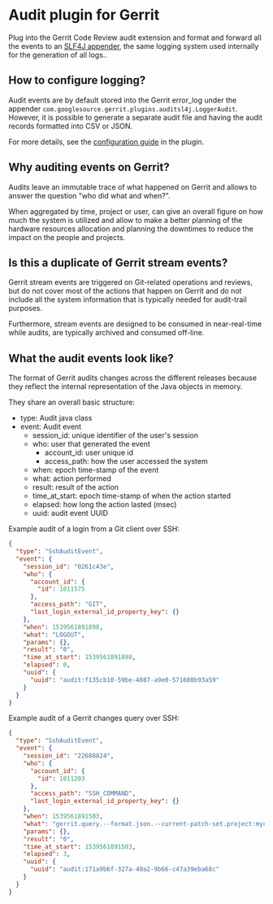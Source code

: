 # Audit plugin for Gerrit

Plug into the Gerrit Code Review audit extension and format and forward all
the events to an [SLF4J appender](https://www.slf4j.org), the same logging
system used internally for the generation of all logs..

## How to configure logging?

Audit events are by default stored into the Gerrit error_log under the appender
`com.googlesource.gerrit.plugins.auditsl4j.LoggerAudit`. However, it is possible
to generate a separate audit file and having the audit records formatted into
CSV or JSON.

For more details, see the [configuration guide](src/main/resources/Documentation/config.md)
in the plugin.

## Why auditing events on Gerrit?

Audits leave an immutable trace of what happened on Gerrit and allows to answer
the question "who did what and when?".

When aggregated by time, project or user, can give an overall figure on how much
the system is utilized and allow to make a better planning of the hardware resources allocation
and planning the downtimes to reduce the impact on the people and projects.

## Is this a duplicate of Gerrit stream events?

Gerrit stream events are triggered on Git-related operations and reviews, but do
not cover most of the actions that happen on Gerrit and do not include all the system
information that is typically needed for audit-trail purposes.

Furthermore, stream events are designed to be consumed in near-real-time while audits,
are typically archived and consumed off-line.

## What the audit events look like?

The format of Gerrit audits changes across the different releases because they reflect
the internal representation of the Java objects in memory.

They share an overall basic structure:

- type: Audit java class
- event: Audit event
  - session_id: unique identifier of the user's session
  - who: user that generated the event
    - account_id: user unique id
    - access_path: how the user accessed the system
  - when: epoch time-stamp of the event
  - what: action performed
  - result: result of the action
  - time_at_start: epoch time-stamp of when the action started
  - elapsed: how long the action lasted (msec)
  - uuid: audit event UUID

Example audit of a login from a Git client over SSH:
```json
{
  "type": "SshAuditEvent",
  "event": {
    "session_id": "0261c43e",
    "who": {
      "account_id": {
        "id": 1011575
      },
      "access_path": "GIT",
      "last_login_external_id_property_key": {}
    },
    "when": 1539561891898,
    "what": "LOGOUT",
    "params": {},
    "result": "0",
    "time_at_start": 1539561891898,
    "elapsed": 0,
    "uuid": {
      "uuid": "audit:f135cb10-59be-4087-a9e0-571680b93a59"
    }
  }
}
```

Example audit of a Gerrit changes query over SSH:
```json
{
  "type": "SshAuditEvent",
  "event": {
    "session_id": "22688824",
    "who": {
      "account_id": {
        "id": 1011203
      },
      "access_path": "SSH_COMMAND",
      "last_login_external_id_property_key": {}
    },
    "when": 1539561891503,
    "what": "gerrit.query.--format.json.--current-patch-set.project:mycompany/myproject commit:798b22fcf3614e8575e0ef23019a9706b8acebcc NOT is:draft",
    "params": {},
    "result": "0",
    "time_at_start": 1539561891503,
    "elapsed": 3,
    "uuid": {
      "uuid": "audit:171a9b6f-327a-40a2-9b66-c47a39eba68c"
    }
  }
}
```

